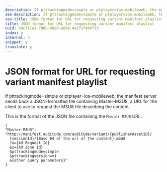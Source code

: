 ```yaml
---
description: If pttrackingmode=simple or ptplayer=ios-mobileweb, the manifest server sends back a JSON-formatted file containing Master-M3U8, a URL for the client to use to request the M3U8 file describing the content.
seo-description: If pttrackingmode=simple or ptplayer=ios-mobileweb, the manifest server sends back a JSON-formatted file containing Master-M3U8, a URL for the client to use to request the M3U8 file describing the content.
seo-title: JSON format for URL for requesting variant manifest playlist
title: JSON format for URL for requesting variant manifest playlist
uuid: b9c711a1-788b-49a6-a880-4a2717486f13
index: y
internal: n
snippet: y
translate: y
---
```


# JSON format for URL for requesting variant manifest playlist

If pttrackingmode=simple or ptplayer=ios-mobileweb, the manifest server sends back a JSON-formatted file containing Master-M3U8, a URL for the client to use to request the M3U8 file describing the content.


<a id="json_variant"></a>

This is the format of the JSON file containing the `Master-M3U8` URL. 

```
{
"Master-M3U8": "http://manifest.auditude.com/auditude/variant/{publisherAssetID}/
  {sessionId}/{Base 64 of the url of the content}.m3u8
  ?u={Ad Request Id}
  &z={Ad Zone Id}
  &pttrackingmode=simple
  &pttrackingversion=v1
  &{other query parameters}"
}
```
